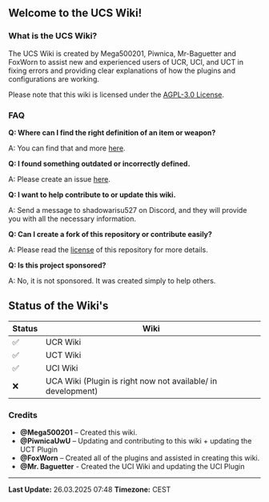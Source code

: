 ## Welcome to the UCS Wiki! ##

### What is the UCS Wiki? ###

The UCS Wiki is created by Mega500201, Piwnica, Mr-Baguetter and FoxWorn to assist new and experienced users of UCR, UCI, and UCT in fixing errors and providing clear explanations of how the plugins and configurations are working.

Please note that this wiki is licensed under the [AGPL-3.0 License](https://github.com/Mega500201/UCS-Wiki/blob/main/LICENSE).

### FAQ ###

**Q: Where can I find the right definition of an item or weapon?**

A: You can find that and more [here](https://github.com/Mega500201/UCS-Wiki/tree/main/UCR%20Wiki/Useful%20Information).

**Q: I found something outdated or incorrectly defined.**

A: Please create an issue [here](https://github.com/Mega500201/UCS-Wiki/issues).

**Q: I want to help contribute to or update this wiki.**

A: Send a message to shadowarisu527 on Discord, and they will provide you with all the necessary information.

**Q: Can I create a fork of this repository or contribute easily?**

A: Please read the [license](https://github.com/Mega500201/UCS-Wiki/blob/main/LICENSE) of this repository for more details.

**Q: Is this project sponsored?**

A: No, it is not sponsored. It was created simply to help others.

## Status of the Wiki's ## 

| Status | Wiki |
| --- | --- |
| :white_check_mark: | UCR Wiki| 
| :white_check_mark: | UCT Wiki |
| :white_check_mark: | UCI Wiki| 
| :x:| UCA Wiki (Plugin is right now not available/ in development) | 

### Credits ###

- **@Mega500201** – Created this wiki.
- **@PiwnicaUwU** – Updating and contributing to this wiki + updating the UCT Plugin
- **@FoxWorn** – Created all of the plugins and assisted in creating this wiki.
- **@Mr. Baguetter** - Created the UCI Wiki and updating the UCI Plugin

---

**Last Update:** 26.03.2025 07:48
**Timezone:** CEST
